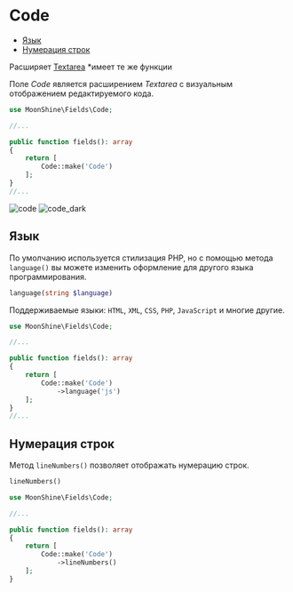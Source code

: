 # Code

- [Язык](#language)
- [Нумерация строк](#line-numbers)

Расширяет [Textarea](/docs/{{version}}/fields/textarea)
*имеет те же функции

Поле *Code* является расширением *Textarea* с визуальным отображением редактируемого кода.

```php
use MoonShine\Fields\Code;

//...

public function fields(): array
{
    return [
        Code::make('Code')
    ];
}
//...
```

![code](https://raw.githubusercontent.com/moonshine-software/doc/2.x/resources/screenshots/code.png)
![code_dark](https://raw.githubusercontent.com/moonshine-software/doc/2.x/resources/screenshots/code_dark.png)

<a name="language"></a>
## Язык

По умолчанию используется стилизация PHP, но с помощью метода `language()` вы можете изменить оформление для другого языка программирования.

```php
language(string $language)
```

Поддерживаемые языки: `HTML`, `XML`, `CSS`, `PHP`, `JavaScript` и многие другие.

```php
use MoonShine\Fields\Code;

//...

public function fields(): array
{
    return [
        Code::make('Code')
            ->language('js')
    ];
}
//...
```

<a name="line-numbering"></a>
## Нумерация строк

Метод `lineNumbers()` позволяет отображать нумерацию строк.

```php
lineNumbers()
```

```php
use MoonShine\Fields\Code;

//...

public function fields(): array
{
    return [
        Code::make('Code')
            ->lineNumbers()
    ];
}
```
